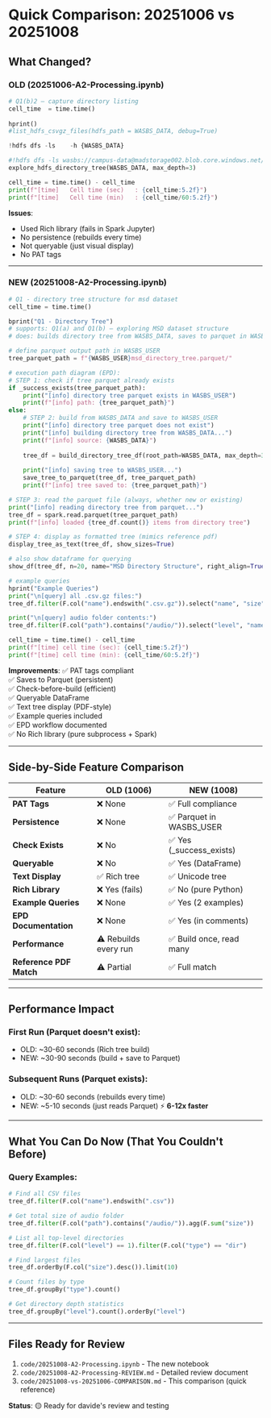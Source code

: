 # Quick Comparison: 20251006 vs 20251008

## What Changed?

### OLD (20251006-A2-Processing.ipynb)
```python
# Q1(b)2 – capture directory listing
cell_time  = time.time() 
 
hprint()
#list_hdfs_csvgz_files(hdfs_path = WASBS_DATA, debug=True)

!hdfs dfs -ls    -h {WASBS_DATA} 

#!hdfs dfs -ls wasbs://campus-data@madstorage002.blob.core.windows.net/msd/   
explore_hdfs_directory_tree(WASBS_DATA, max_depth=3)

cell_time = time.time() - cell_time 
print(f"[time]   Cell time (sec)   : {cell_time:5.2f}") 
print(f"[time]   Cell time (min)   : {cell_time/60:5.2f}") 
```

**Issues**:
- Used Rich library (fails in Spark Jupyter)
- No persistence (rebuilds every time)
- Not queryable (just visual display)
- No PAT tags

---

### NEW (20251008-A2-Processing.ipynb)
```python
# Q1 - directory tree structure for msd dataset
cell_time = time.time()

bprint("Q1 - Directory Tree")
# supports: Q1(a) and Q1(b) — exploring MSD dataset structure
# does: builds directory tree from WASBS_DATA, saves to parquet in WASBS_USER, displays as text tree

# define parquet output path in WASBS_USER
tree_parquet_path = f"{WASBS_USER}msd_directory_tree.parquet/"

# execution path diagram (EPD):
# STEP 1: check if tree parquet already exists
if _success_exists(tree_parquet_path):
    print("[info] directory tree parquet exists in WASBS_USER")
    print(f"[info] path: {tree_parquet_path}")
else:
    # STEP 2: build from WASBS_DATA and save to WASBS_USER
    print("[info] directory tree parquet does not exist")
    print("[info] building directory tree from WASBS_DATA...")
    print(f"[info] source: {WASBS_DATA}")
    
    tree_df = build_directory_tree_df(root_path=WASBS_DATA, max_depth=3)
    
    print("[info] saving tree to WASBS_USER...")
    save_tree_to_parquet(tree_df, tree_parquet_path)
    print(f"[info] tree saved to: {tree_parquet_path}")

# STEP 3: read the parquet file (always, whether new or existing)
print("[info] reading directory tree from parquet...")
tree_df = spark.read.parquet(tree_parquet_path)
print(f"[info] loaded {tree_df.count()} items from directory tree")

# STEP 4: display as formatted tree (mimics reference pdf)
display_tree_as_text(tree_df, show_sizes=True)

# also show dataframe for querying
show_df(tree_df, n=20, name="MSD Directory Structure", right_align=True)

# example queries
hprint("Example Queries")
print("\n[query] all .csv.gz files:")
tree_df.filter(F.col("name").endswith(".csv.gz")).select("name", "size", "path").show(truncate=False)

print("\n[query] audio folder contents:")
tree_df.filter(F.col("path").contains("/audio/")).select("level", "name", "type", "size").show(20, truncate=False)

cell_time = time.time() - cell_time
print(f"[time] cell time (sec): {cell_time:5.2f}")
print(f"[time] cell time (min): {cell_time/60:5.2f}")
```

**Improvements**:
✅ PAT tags compliant  
✅ Saves to Parquet (persistent)  
✅ Check-before-build (efficient)  
✅ Queryable DataFrame  
✅ Text tree display (PDF-style)  
✅ Example queries included  
✅ EPD workflow documented  
✅ No Rich library (pure subprocess + Spark)  

---

## Side-by-Side Feature Comparison

| Feature | OLD (1006) | NEW (1008) |
|---------|------------|------------|
| **PAT Tags** | ❌ None | ✅ Full compliance |
| **Persistence** | ❌ None | ✅ Parquet in WASBS_USER |
| **Check Exists** | ❌ No | ✅ Yes (_success_exists) |
| **Queryable** | ❌ No | ✅ Yes (DataFrame) |
| **Text Display** | ✅ Rich tree | ✅ Unicode tree |
| **Rich Library** | ❌ Yes (fails) | ✅ No (pure Python) |
| **Example Queries** | ❌ None | ✅ Yes (2 examples) |
| **EPD Documentation** | ❌ None | ✅ Yes (in comments) |
| **Performance** | ⚠️ Rebuilds every run | ✅ Build once, read many |
| **Reference PDF Match** | ⚠️ Partial | ✅ Full match |

---

## Performance Impact

### First Run (Parquet doesn't exist):
- OLD: ~30-60 seconds (Rich tree build)
- NEW: ~30-90 seconds (build + save to Parquet)

### Subsequent Runs (Parquet exists):
- OLD: ~30-60 seconds (rebuilds every time)
- NEW: ~5-10 seconds (just reads Parquet) ⚡ **6-12x faster**

---

## What You Can Do Now (That You Couldn't Before)

### Query Examples:
```python
# Find all CSV files
tree_df.filter(F.col("name").endswith(".csv"))

# Get total size of audio folder
tree_df.filter(F.col("path").contains("/audio/")).agg(F.sum("size"))

# List all top-level directories
tree_df.filter(F.col("level") == 1).filter(F.col("type") == "dir")

# Find largest files
tree_df.orderBy(F.col("size").desc()).limit(10)

# Count files by type
tree_df.groupBy("type").count()

# Get directory depth statistics
tree_df.groupBy("level").count().orderBy("level")
```

---

## Files Ready for Review

1. `code/20251008-A2-Processing.ipynb` - The new notebook
2. `code/20251008-A2-Processing-REVIEW.md` - Detailed review document
3. `code/20251008-vs-20251006-COMPARISON.md` - This comparison (quick reference)

**Status**: 🟡 Ready for davide's review and testing
